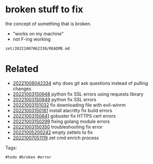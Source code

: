 # broken stuff to fix

the concept of something that is broken.

- "works on my machine"
- not F-ing working

` zet/20221007062330/README.md `

# Related

- [20221008042334](/zet/20221008042334/README.md) why does git ask questions instead of pulling changes
- [20221003150948](/zet/20221003150948/README.md) python fix SSL errors using requests library
- [20221003150949](/zet/20221003150949/README.md) python fix SSL errors
- [20221003151032](/zet/20221003151032/README.md) fix downloading file with evil-winrm
- [20221003150181](/zet/20221003150181/README.md) install alacritty  fix build errors
- [20221003150841](/zet/20221003150841/README.md) gobuster fix HTTPS cert errors
- [20221003150299](/zet/20221003150299/README.md) fixing golang module errors
- [20221003150350](/zet/20221003150350/README.md) troubleshooting fix error
- [20221005200242](/zet/20221005200242/README.md) empty zettels to fix
- [20221007051119](/zet/20221007051119/README.md) zet cmd enrich process

Tags:

    #todo #broken #error 

